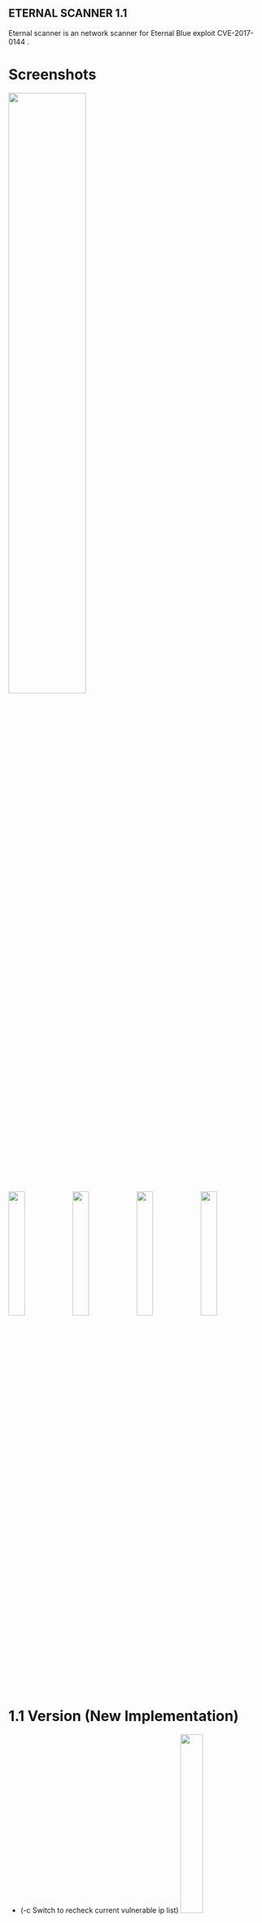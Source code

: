 ## ETERNAL SCANNER 1.1

Eternal scanner is an network scanner for Eternal Blue exploit CVE-2017-0144 .

# Screenshots
<img src="https://s24.postimg.org/guwhjz9rp/image.png" width="55%"></img>

<img src="https://s21.postimg.org/45d8z2fmv/image.png" width="25%"></img><img src="https://s11.postimg.org/5rmdqf0jn/image.png" width="25%"></img><img src="https://s21.postimg.org/y73gamf53/image.png" width="25%"></img><img src="https://s13.postimg.org/hsjofgyzr/image.png" width="25%"></img>

# 1.1 Version (New Implementation)
- (-c Switch to recheck current vulnerable ip list)
<img src="https://s1.postimg.org/3rywvvc0f/image.png" width="30%"></img>

# Requirements
- masscan
- metasploit-framework

# How to Install
- git clone https://github.com/peterpt/eternal_scanner.git
- cd eternal_scanner && ./escan
- OR ./escan -h (to change scanner speed)

# Install Requirements
- apt-get install masscan metasploit-framework
